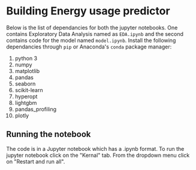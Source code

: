 # Building Energy usage predictor

Below is the list of dependancies for both the jupyter notebooks. One contains Exploratory Data Analysis named as `EDA.ipynb` and the second contains code for the model named `model.ipynb`. Install the following dependancies through `pip` or Anaconda's `conda` package manager:
1. python 3
2. numpy
3. matplotlib
4. pandas
5. seaborn
6. scikit-learn
7. hyperopt
8. lightgbm
9. pandas_profiling
10. plotly

## Running the notebook
The code is in a Jupyter notebook which has a .ipynb format. To run the jupyter notebook click on the "Kernal" tab. From the dropdown menu click on "Restart and run all".
